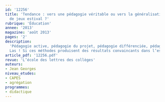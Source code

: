 ```yaml
---
id: '12256'
title: 'Tendance : vers une pédagogie véritable ou vers la généralisation du cahier
  de jeux estival ?'
rubrique: 'Éducation'
annee: '2013'
magazine: 'août 2013'
pages: '2'
description: 
  'Pédagogie active, pédagogie du projet, pédagogie différenciée, pédagogie de la découverte, la recherche théorique n’a pas manqué ces dernières décennies de fournir de nouveaux modèles d’apprentissage aussi stimulants que novateurs.
  Las ! Si ces méthodes produisent des résultats convaincants dans l’espace limité de leurs expérimentations, elles se dénaturent et se caricaturent fréquemment lorsqu’elles sont transposées dans l’enseignement secondaire…'
article_pdf: '12256.pdf'
revue: 'L’école des lettres des collèges'
auteurs:
- Jean Georges
niveau_etudes:
- CAPES
- agrégation
programmes:
- didactique
---
```


